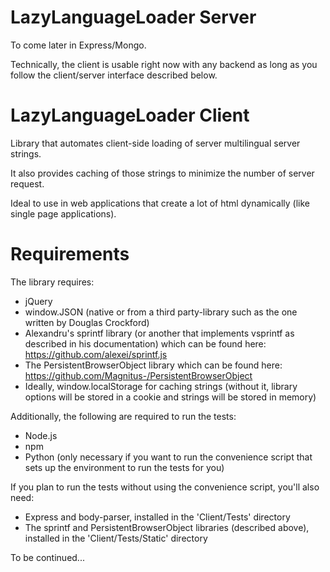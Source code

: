 LazyLanguageLoader Server
=========================

To come later in Express/Mongo.

Technically, the client is usable right now with any backend as long as you follow the client/server interface described below.

LazyLanguageLoader Client
=========================

Library that automates client-side loading of server multilingual server strings.

It also provides caching of those strings to minimize the number of server request.

Ideal to use in web applications that create a lot of html dynamically (like single page applications).

Requirements
============

The library requires: 
- jQuery
- window.JSON (native or from a third party-library such as the one written by Douglas Crockford)
- Alexandru's sprintf library (or another that implements vsprintf as described in his documentation) which can be found here: https://github.com/alexei/sprintf.js
- The PersistentBrowserObject library which can be found here: https://github.com/Magnitus-/PersistentBrowserObject
- Ideally, window.localStorage for caching strings (without it, library options will be stored in a cookie and strings will be stored in memory)

Additionally, the following are required to run the tests:
- Node.js
- npm
- Python (only necessary if you want to run the convenience script that sets up the environment to run the tests for you)

If you plan to run the tests without using the convenience script, you'll also need:
- Express and body-parser, installed in the 'Client/Tests' directory
- The sprintf and PersistentBrowserObject libraries (described above), installed in the 'Client/Tests/Static' directory

To be continued...
